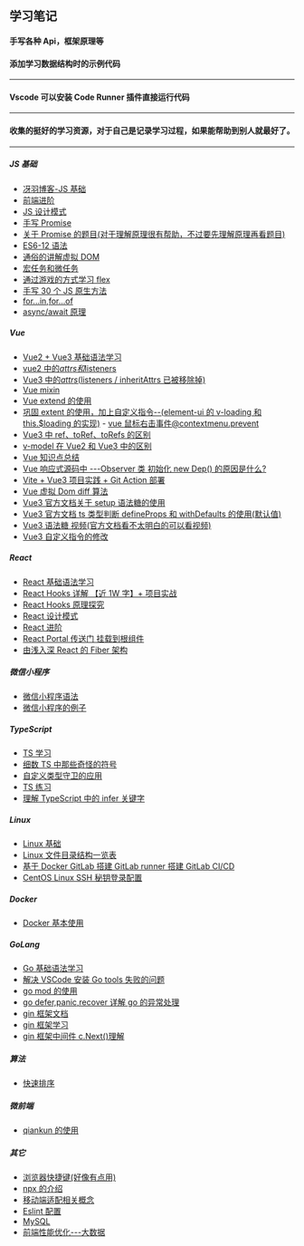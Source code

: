 <!--
 * @Author: your name
 * @Date: 2021-03-30 23:20:13
 * @LastEditTime: 2021-12-02 17:21:03
 * @LastEditors: GZH
 * @Description: In User Settings Edit
 * @FilePath: \rewrite\README.md
-->

## 学习笔记

#### 手写各种 Api，框架原理等

#### 添加学习数据结构时的示例代码

---

#### Vscode 可以安装 Code Runner 插件直接运行代码

---

#### 收集的挺好的学习资源，对于自己是记录学习过程，如果能帮助到别人就最好了。

---

##### JS 基础

- [冴羽博客-JS 基础](https://github.com/mqyqingfeng/Blog)
- [前端进阶](https://github.com/sl1673495/blogs/issues/37)
- [JS 设计模式](https://juejin.cn/book/6844733790204461070)
- [手写 Promise](https://www.bilibili.com/video/BV1GA411x7z1?p=25)
- [关于 Promise 的题目(对于理解原理很有帮助，不过要先理解原理再看题目)](https://juejin.cn/post/6844904077537574919#heading-3)
- [ES6-12 语法](https://juejin.cn/post/6995334897065787422?share_token=1138e1e2-98cd-462d-9e69-fed483c410f3#heading-2)
- [通俗的讲解虚拟 DOM](https://juejin.cn/post/6994959998283907102#heading-0)
- [宏任务和微任务](https://juejin.cn/post/6844904004007247880#heading-10)
- [通过游戏的方式学习 flex](http://flexboxfroggy.com/#zh-cn)
- [手写 30 个 JS 原生方法](https://juejin.cn/post/7002248038529892383#heading-4)
- [for...in,for...of](https://www.zhangxinxu.com/wordpress/2018/08/for-in-es6-for-of/)
- [async/await 原理](https://juejin.cn/post/7007031572238958629)

##### Vue

- [Vue2 + Vue3 基础语法学习](https://www.bilibili.com/video/BV1Zy4y1K7SH)
- [vue2 中的$attrs和$listeners](https://segmentfault.com/a/1190000022708579)
- [Vue3 中的$attrs($listeners / inheritAttrs 已被移除掉) ](https://codeantenna.com/a/VJIajdNC5s)
- [Vue mixin](https://segmentfault.com/a/1190000014991578)
- [Vue extend 的使用](https://www.jianshu.com/p/7f5c4d0804ce)
- [巩固 extent 的使用，加上自定义指令--(element-ui 的 v-loading 和 this.$loading 的实现)](https://segmentfault.com/a/1190000018535744) - [vue 鼠标右击事件@contextmenu.prevent](https://blog.csdn.net/jyn15159/article/details/116445826)
- [Vue3 中 ref、toRef、toRefs 的区别](https://juejin.cn/post/6954789258607460359)
- [v-model 在 Vue2 和 Vue3 中的区别](https://juejin.cn/post/6970210247726071845)
- [Vue 知识点总结](https://juejin.cn/post/6984210440276410399#heading-0)
- [Vue 响应式源码中 ---Observer 类 初始化 new Dep() 的原因是什么?](https://zhuanlan.zhihu.com/p/351145163)
- [Vite + Vue3 项目实践 + Git Action 部署](https://www.bilibili.com/video/BV1vX4y1K7bQ?p=15)
- [Vue 虚拟 Dom diff 算法](https://www.bilibili.com/video/BV1Ph41117hq)
- [Vue3 官方文档关于 setup 语法糖的使用](https://v3.cn.vuejs.org/api/sfc-script-setup.html#%E5%9F%BA%E6%9C%AC%E8%AF%AD%E6%B3%95)
- [Vue3 官方文档 ts 类型判断 defineProps 和 withDefaults 的使用(默认值)](https://v3.cn.vuejs.org/api/sfc-script-setup.html#%E4%BB%85%E9%99%90-typescript-%E7%9A%84%E5%8A%9F%E8%83%BD)
- [Vue3 语法糖 视频(官方文档看不太明白的可以看视频)](https://www.bilibili.com/video/BV1Rb4y1C7p3)
- [Vue3 自定义指令的修改](https://juejin.cn/post/6968996649515515917#heading-2)

##### React

- [React 基础语法学习](https://www.bilibili.com/video/BV1wy4y1D7JT)
- [React Hooks 详解 【近 1W 字】+ 项目实战](https://juejin.cn/post/6844903985338400782#heading-15)
- [React Hooks 原理探究](https://juejin.cn/post/6891577820821061646)
- [React 设计模式](https://mp.weixin.qq.com/s/dfnajqS0NqTkp7fzK4-4Sw)
- [React 进阶](https://juejin.cn/book/6945998773818490884)
- [React Portal 传送门 挂载到根组件](https://zhuanlan.zhihu.com/p/29880992)
- [由浅入深 React 的 Fiber 架构](https://juejin.cn/post/6844904193958887431#heading-25)

##### 微信小程序

- [微信小程序语法](https://www.bilibili.com/video/BV12K411A7A2?p=15&t=7)
- [微信小程序的例子](https://www.bilibili.com/video/BV1zU4y1t7nT?p=11&spm_id_from=pageDriver)

##### TypeScript

- [TS 学习](https://juejin.cn/post/6872111128135073806#heading-41)
- [细数 TS 中那些奇怪的符号](https://segmentfault.com/a/1190000023943952)
- [自定义类型守卫的应用](https://juejin.cn/post/6844904071334199309)
- [TS 练习](https://github.com/type-challenges/type-challenges/blob/master/README.zh-CN.md)
- [理解 TypeScript 中的 infer 关键字](https://juejin.cn/post/6844904170353328135)

##### Linux

- [Linux 基础](https://juejin.cn/post/6844904090841907213)
- [Linux 文件目录结构一览表](http://c.biancheng.net/view/2833.html)
- [基于 Docker GitLab 搭建 GitLab runner 搭建 GitLab CI/CD](https://www.jianshu.com/p/c6e5e645591c)
- [CentOS Linux SSH 秘钥登录配置](https://majing.io/posts/10000039841225)

##### Docker

- [Docker 基本使用](https://dockertips.readthedocs.io/en/latest/docker-install/docker-intro.html)

##### GoLang

- [Go 基础语法学习](https://www.bilibili.com/video/BV1gf4y1r79E)
- [解决 VSCode 安装 Go tools 失败的问题](https://l2m2.top/2020/05/26/2020-05-26-fix-golang-tools-failed-on-vscode/)
- [go mod 的使用](https://juejin.cn/post/6844903798658301960)
- [go defer,panic,recover 详解 go 的异常处理](https://www.jianshu.com/p/63e3d57f285f)
- [gin 框架文档](https://www.topgoer.com/gin%E6%A1%86%E6%9E%B6/)
- [gin 框架学习](https://www.bilibili.com/video/BV1gJ411p7xC?p=10&spm_id_from=pageDriver)
- [gin 框架中间件 c.Next()理解](https://blog.csdn.net/big_kevin/article/details/109025888)

##### 算法

- [快速排序](https://www.ruanyifeng.com/blog/2011/04/quicksort_in_javascript.html)

##### 微前端

- [qiankun 的使用](https://juejin.cn/post/7007714510186217508#heading-11)

##### 其它

- [浏览器快捷键(好像有点用)](https://juejin.cn/post/6999126516852490253)
- [npx 的介绍](http://www.ruanyifeng.com/blog/2019/02/npx.html)
- [移动端适配相关概念](https://juejin.cn/post/6844903845617729549#heading-0)
- [Eslint 配置](https://mp.weixin.qq.com/s/QYrive47_wHILPwfTUXBJw?st=08DCBB17353D0FEBF318FB43D22F1898C9C82D873DAB54A2AA44D6C62A33EA77899B5222C5854355952B69DCBC6C38774FB869C1B5407E05FD38779D49C073CC265CE4533EE3362289B90A6EBB80B2F383FF32B93996A433E608674595365019A958C55A410DCF126052F4CA963467E4860055FBE0073EC2D0C14129CA78D966CC0ED65942A3202BE27210B858F30840FD065B54C8F497C1705435D84A3E44DA28E64265D168CC50CA666BF0DABF0FBAA5BFDC94B808F958969A208AB5F036E257319C5DCCE7C8E86736AB1B2D42AC0AD0C17F5A50CA22C918390C229A72F428&vid=1688853214406189&cst=A4DDE2B548B73094D916C665892D1FB5EC2FA40302FB29A4C8588ED51251C4D45A9D1EF02A23E19470FC7D09AFCFE95A&deviceid=2c5712c3-e865-4abc-a913-fb01a2fae7b8&version=3.1.18.6007&platform=win)
- [MySQL](https://www.bilibili.com/video/BV1iq4y1u7vj)
- [前端性能优化---大数据](https://juejin.cn/post/7031923575044964389#heading-0)
